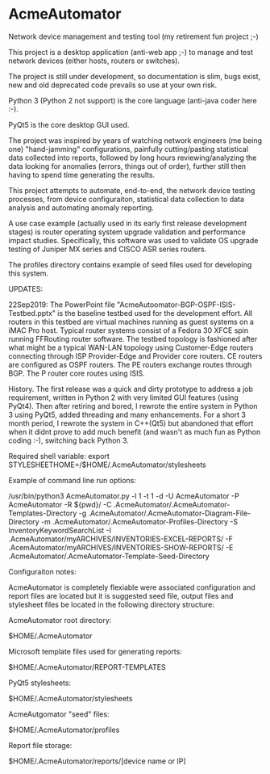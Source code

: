 # AcmeAutomator
Network device management and testing tool (my retirement fun project ;-)

This project is a desktop application (anti-web app ;-) to manage and test network devices (either hosts, routers or switches).

The project is still under development, so documentation is slim, bugs exist, new and old deprecated code prevails so use at your own risk.

Python 3 (Python 2 not support) is the core language (anti-java coder here :-).

PyQt5 is the core desktop GUI used.

The project was inspired by years of watching network engineers (me being one) "hand-jamming" configurations, painfully cutting/pasting statistical data collected into reports, followed by long hours reviewing/analyzing the data looking for anomalies (errors, things out of order), further still then having to spend time generating the results.

This project attempts to automate, end-to-end, the network device testing processes, from device configuraiton, statistical data collection to data analysis and automating anomaly reporting.

A use case example (actually used in its early first release development stages) is router operating system upgrade validation and performance impact studies.  Specifically, this software was used to validate OS upgrade testing of Juniper MX series and CISCO ASR series routers.

The profiles directory contains example of seed files used for developing this system.

UPDATES:

22Sep2019:  The PowerPoint file "AcmeAutoomator-BGP-OSPF-ISIS-Testbed.pptx" is the baseline testbed used for the development effort.  All routers in this testbed are virtual machines running as guest systems on a iMAC Pro host.  Typical router systems consist of a Fedora 30 XFCE spin running FFRouting router software.  The testbed topology is fashioned after what might be a typical WAN-LAN topology using Customer-Edge routers connecting through ISP Provider-Edge and Provider core routers.  CE routers are configured as OSPF routers.  The PE routers exchange routes through BGP.  The P router core routes using ISIS.

History.  The first release was a quick and dirty prototype to address a job requirement, written in Python 2 with very limited GUI features (using PyQt4).  Then after retiring and bored, I rewrote the entire system in Python 3 using PyQt5, added threading and many enhancements.  For a short 3 month period, I rewrote the system in C++(Qt5) but abandoned that effort when it didnt prove to add much benefit (and wasn't as much fun as Python coding :-), switching back Python 3.

Required shell variable:  export STYLESHEETHOME=/$HOME/.AcmeAutomator/stylesheets

Example of command line run options:

/usr/bin/python3 AcmeAutomator.py -l 1 -t 1 -d -U AcmeAutomator -P AcmeAutomator -R ${pwd}/ -C .AcmeAutomator/.AcmeAutomator-Templates-Directory -g .AcmeAutomator/.AcmeAutomator-Diagram-File-Directory -m .AcmeAutomator/.AcmeAutomator-Profiles-Directory -S InventoryKeywordSearchList -I .AcmeAutomator/myARCHIVES/INVENTORIES-EXCEL-REPORTS/ -F .AcemAutomator/myARCHIVES/INVENTORIES-SHOW-REPORTS/ -E .AcmeAutomator/.AcmeAutomator-Template-Seed-Directory

Configuraiton notes:

AcmeAutomator is completely flexiable were associated configuration and report files are located but it is suggested seed file, output files and stylesheet files be located in the following directory structure:

AcmeAutomator root directory:

$HOME/.AcmeAutomator

Microsoft template files used for generating reports:

$HOME/.AcmeAutomator/REPORT-TEMPLATES

PyQt5 stylesheets:

$HOME/.AcmeAutomator/stylesheets

AcmeAutgomator "seed" files:

$HOME/.AcmeAutomator/profiles

Report file storage:

$HOME/.AcmeAutomator/reports/[device name or IP]
